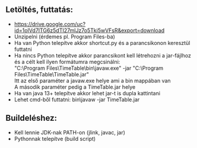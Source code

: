 ## Letöltés, futtatás:
  - https://drive.google.com/uc?id=1oIVd7ITG6z5dTI27mlJz7o5Tki5wVFsR&export=download
  - Unzipelni (érdemes pl. Program Files-ba)
  - Ha van Python telepítve akkor shortcut.py és a parancsikonon keresztül futtatni
  - Ha nincs Python telepítve akkor parancsikont kell létrehozni a jar-fájlhoz és a célt kell ilyen formátumra megcsinálni:  
  "C:\Program Files\TimeTable\bin\javaw.exe" -jar "C:\Program Files\TimeTable\TimeTable.jar"  
  Itt az első paraméter a javaw.exe helye ami a bin mappában van  
  A második paraméter pedig a TimeTable.jar helye
  - Ha van java 13+ telepítve akkor lehet jar-t is dupla kattintani
  - Lehet cmd-ből futtatni: bin\javaw -jar TimeTable.jar

## Buildeléshez: 
  - Kell lennie JDK-nak PATH-on (jlink, javac, jar)
  - Pythonnak telepítve (build script)
